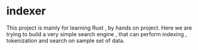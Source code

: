 # indexer
This project is mainly for learning Rust , by hands on project.
Here we are trying to build a very simple search engine , that can perform indexing , tokenization and search on sample set of data.